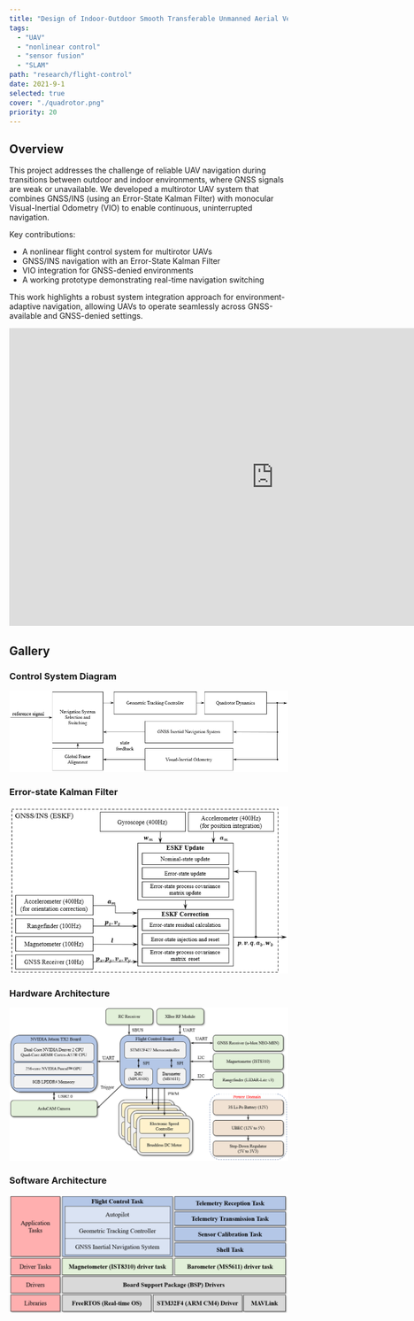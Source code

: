 ```yaml
---
title: "Design of Indoor-Outdoor Smooth Transferable Unmanned Aerial Vehicle"
tags:
  - "UAV"
  - "nonlinear control"
  - "sensor fusion"
  - "SLAM"
path: "research/flight-control"
date: 2021-9-1
selected: true 
cover: "./quadrotor.png"
priority: 20
---
```


## Overview

This project addresses the challenge of reliable UAV navigation during transitions between outdoor and indoor environments, where GNSS signals are weak or unavailable. We developed a multirotor UAV system that combines GNSS/INS (using an Error-State Kalman Filter) with monocular Visual-Inertial Odometry (VIO) to enable continuous, uninterrupted navigation.

Key contributions:
* A nonlinear flight control system for multirotor UAVs
* GNSS/INS navigation with an Error-State Kalman Filter
* VIO integration for GNSS-denied environments
* A working prototype demonstrating real-time navigation switching

This work highlights a robust system integration approach for environment-adaptive navigation, allowing UAVs to operate seamlessly across GNSS-available and GNSS-denied settings.

<iframe width="956" height="538" src="https://www.youtube.com/embed/hBBe1Kj82B4" title="Presentation Video for Masters Thesis Defense" frameborder="0" allow="accelerometer; autoplay; clipboard-write; encrypted-media; gyroscope; picture-in-picture; web-share" referrerpolicy="strict-origin-when-cross-origin" allowfullscreen></iframe>

## Gallery

### Control System Diagram

![System diagram](./control.png)

### Error-state Kalman Filter

![State estimator](./eskf.png)

### Hardware Architecture

![Hardware diagram](./hardware.png)

### Software Architecture

![Software diagram](./software.png)
